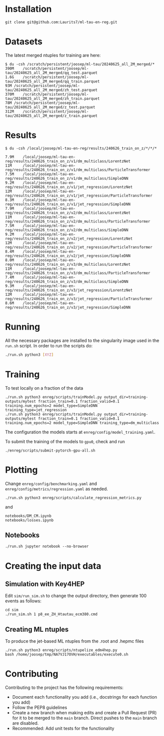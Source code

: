 # Installation

```
git clone git@github.com:Laurits7/ml-tau-en-reg.git
```

# Datasets

The latest merged ntuples for training are here:
```
$ du -csh /scratch/persistent/joosep/ml-tau/20240625_all_2M_merged/*
390M	/scratch/persistent/joosep/ml-tau/20240625_all_2M_merged/qq_test.parquet
1.6G	/scratch/persistent/joosep/ml-tau/20240625_all_2M_merged/qq_train.parquet
93M	/scratch/persistent/joosep/ml-tau/20240625_all_2M_merged/zh_test.parquet
370M	/scratch/persistent/joosep/ml-tau/20240625_all_2M_merged/zh_train.parquet
78M	/scratch/persistent/joosep/ml-tau/20240625_all_2M_merged/z_test.parquet
312M	/scratch/persistent/joosep/ml-tau/20240625_all_2M_merged/z_train.parquet
```

# Results
```
$ du -csh /local/joosep/ml-tau-en-reg/results/240626_train_on_z/*/*/*

7.9M    /local/joosep/ml-tau-en-reg/results/240626_train_on_z/v1/dm_multiclass/LorentzNet
11M     /local/joosep/ml-tau-en-reg/results/240626_train_on_z/v1/dm_multiclass/ParticleTransformer
7.5M    /local/joosep/ml-tau-en-reg/results/240626_train_on_z/v1/dm_multiclass/SimpleDNN
9.2M    /local/joosep/ml-tau-en-reg/results/240626_train_on_z/v1/jet_regression/LorentzNet
12M     /local/joosep/ml-tau-en-reg/results/240626_train_on_z/v1/jet_regression/ParticleTransformer
8.3M    /local/joosep/ml-tau-en-reg/results/240626_train_on_z/v1/jet_regression/SimpleDNN
7.9M    /local/joosep/ml-tau-en-reg/results/240626_train_on_z/v2/dm_multiclass/LorentzNet
11M     /local/joosep/ml-tau-en-reg/results/240626_train_on_z/v2/dm_multiclass/ParticleTransformer
7.5M    /local/joosep/ml-tau-en-reg/results/240626_train_on_z/v2/dm_multiclass/SimpleDNN
9.2M    /local/joosep/ml-tau-en-reg/results/240626_train_on_z/v2/jet_regression/LorentzNet
12M     /local/joosep/ml-tau-en-reg/results/240626_train_on_z/v2/jet_regression/ParticleTransformer
8.4M    /local/joosep/ml-tau-en-reg/results/240626_train_on_z/v2/jet_regression/SimpleDNN
8.0M    /local/joosep/ml-tau-en-reg/results/240626_train_on_z/v3/dm_multiclass/LorentzNet
11M     /local/joosep/ml-tau-en-reg/results/240626_train_on_z/v3/dm_multiclass/ParticleTransformer
7.4M    /local/joosep/ml-tau-en-reg/results/240626_train_on_z/v3/dm_multiclass/SimpleDNN
9.3M    /local/joosep/ml-tau-en-reg/results/240626_train_on_z/v3/jet_regression/LorentzNet
12M     /local/joosep/ml-tau-en-reg/results/240626_train_on_z/v3/jet_regression/ParticleTransformer
8.6M    /local/joosep/ml-tau-en-reg/results/240626_train_on_z/v3/jet_regression/SimpleDNN

```

# Running

All the necessary packages are installed to the singularity image used in the ```run.sh``` script.
In order to run the scripts do:
```bash
./run.sh python3 [XYZ]
```


# Training

To test locally on a fraction of the data
```
./run.sh python3 enreg/scripts/trainModel.py output_dir=training-outputs/mytest fraction_train=0.1 fraction_valid=0.1 training.num_epochs=2 model_type=SimpleDNN training_type=jet_regression
./run.sh python3 enreg/scripts/trainModel.py output_dir=training-outputs/mytest fraction_train=0.1 fraction_valid=0.1 training.num_epochs=2 model_type=SimpleDNN training_type=dm_multiclass
```
The configuration the models starts at `enreg/config/model_training.yaml`.

To submit the training of the models to `gpu0`, check and run
```
./enreg/scripts/submit-pytorch-gpu-all.sh
```

# Plotting

Change `enreg/config/benchmarking.yaml` and `enreg/config/metrics/regression.yaml` as needed.

```
./run.sh python3 enreg/scripts/calculate_regression_metrics.py
```
and
```
notebooks/DM_CM.ipynb
notebooks/losses.ipynb
```

## Notebooks

```
./run.sh jupyter notebook --no-browser
```

# Creating the input data

## Simulation with Key4HEP

Edit `sim/run_sim.sh` to change the output directory, then generate 100 events as follows:
```
cd sim
./run_sim.sh 1 p8_ee_ZH_Htautau_ecm380.cmd 
```

## Creating ML ntuples

To produce the jet-based ML ntuples from the .root and .hepmc files 
```
./run.sh python3 enreg/scripts/ntupelize_edm4hep.py
bash /home/joosep/tmp/NA7VJ17OVH/executables/execute0.sh  
```

# Contributing

Contributing to the project has the following requirements:

- Document each functionality you add (i.e., docstrings for each function you add)
- Follow the PEP8 guidelines
- Create a new branch when making edits and create a Pull Request (PR) for it to be merged to the `main` branch. Direct pushes to the `main` branch are disabled.
- Recommended: Add unit tests for the functionality
